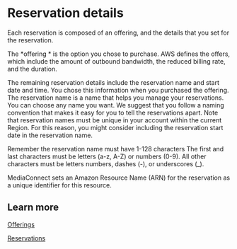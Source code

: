 # Reservation details<a name="hp-reservation-details"></a>

Each reservation is composed of an offering, and the details that you set for the reservation\.

The *offering * is the option you chose to purchase\. AWS defines the offers, which include the amount of outbound bandwidth, the reduced billing rate, and the duration\.

The remaining reservation details include the reservation name and start date and time\. You chose this information when you purchased the offering\. The reservation name is a name that helps you manage your reservations\. You can choose any name you want\. We suggest that you follow a naming convention that makes it easy for you to tell the reservations apart\. Note that reservation names must be unique in your account within the current Region\. For this reason, you might consider including the reservation start date in the reservation name\.

Remember the reservation name must have 1\-128 characters The first and last characters must be letters \(a\-z, A\-Z\) or numbers \(0\-9\)\. All other characters must be letters numbers, dashes \(\-\), or underscores \(\_\)\.

MediaConnect sets an Amazon Resource Name \(ARN\) for the reservation as a unique identifier for this resource\.

## Learn more<a name="hp-reservation-details-learn"></a>

[Offerings](https://docs.aws.amazon.com/mediaconnect/latest/ug/offerings.html??icmpid=docs_mediaconnect_help_panel_reservations)

[Reservations](https://docs.aws.amazon.com/mediaconnect/latest/ug/reservations.html??icmpid=docs_mediaconnect_help_panel_reservations)